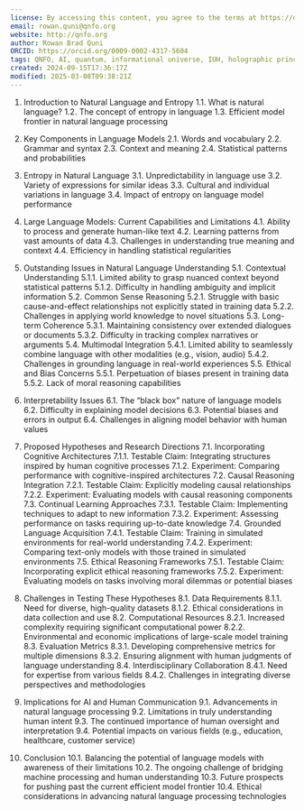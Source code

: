 ```yaml
---
license: By accessing this content, you agree to the terms at https://qnfo.org/LICENSE
email: rowan.quni@qnfo.org
website: http://qnfo.org
author: Rowan Brad Quni
ORCID: https://orcid.org/0009-0002-4317-5604
tags: QNFO, AI, quantum, informational universe, IUH, holographic principle
created: 2024-09-15T17:36:17Z
modified: 2025-03-08T09:38:21Z
---
```


1. Introduction to Natural Language and Entropy
   1.1. What is natural language?
   1.2. The concept of entropy in language
   1.3. Efficient model frontier in natural language processing

2. Key Components in Language Models
   2.1. Words and vocabulary
   2.2. Grammar and syntax
   2.3. Context and meaning
   2.4. Statistical patterns and probabilities

3. Entropy in Natural Language
   3.1. Unpredictability in language use
   3.2. Variety of expressions for similar ideas
   3.3. Cultural and individual variations in language
   3.4. Impact of entropy on language model performance

4. Large Language Models: Current Capabilities and Limitations
   4.1. Ability to process and generate human-like text
   4.2. Learning patterns from vast amounts of data
   4.3. Challenges in understanding true meaning and context
   4.4. Efficiency in handling statistical regularities

5. Outstanding Issues in Natural Language Understanding
   5.1. Contextual Understanding
      5.1.1. Limited ability to grasp nuanced context beyond statistical patterns
      5.1.2. Difficulty in handling ambiguity and implicit information
   5.2. Common Sense Reasoning
      5.2.1. Struggle with basic cause-and-effect relationships not explicitly stated in training data
      5.2.2. Challenges in applying world knowledge to novel situations
   5.3. Long-term Coherence
      5.3.1. Maintaining consistency over extended dialogues or documents
      5.3.2. Difficulty in tracking complex narratives or arguments
   5.4. Multimodal Integration
      5.4.1. Limited ability to seamlessly combine language with other modalities (e.g., vision, audio)
      5.4.2. Challenges in grounding language in real-world experiences
   5.5. Ethical and Bias Concerns
      5.5.1. Perpetuation of biases present in training data
      5.5.2. Lack of moral reasoning capabilities

6. Interpretability Issues
   6.1. The “black box” nature of language models
   6.2. Difficulty in explaining model decisions
   6.3. Potential biases and errors in output
   6.4. Challenges in aligning model behavior with human values

7. Proposed Hypotheses and Research Directions
   7.1. Incorporating Cognitive Architectures
      7.1.1. Testable Claim: Integrating structures inspired by human cognitive processes
      7.1.2. Experiment: Comparing performance with cognitive-inspired architectures
   7.2. Causal Reasoning Integration
      7.2.1. Testable Claim: Explicitly modeling causal relationships
      7.2.2. Experiment: Evaluating models with causal reasoning components
   7.3. Continual Learning Approaches
      7.3.1. Testable Claim: Implementing techniques to adapt to new information
      7.3.2. Experiment: Assessing performance on tasks requiring up-to-date knowledge
   7.4. Grounded Language Acquisition
      7.4.1. Testable Claim: Training in simulated environments for real-world understanding
      7.4.2. Experiment: Comparing text-only models with those trained in simulated environments
   7.5. Ethical Reasoning Frameworks
      7.5.1. Testable Claim: Incorporating explicit ethical reasoning frameworks
      7.5.2. Experiment: Evaluating models on tasks involving moral dilemmas or potential biases

8. Challenges in Testing These Hypotheses
   8.1. Data Requirements
      8.1.1. Need for diverse, high-quality datasets
      8.1.2. Ethical considerations in data collection and use
   8.2. Computational Resources
      8.2.1. Increased complexity requiring significant computational power
      8.2.2. Environmental and economic implications of large-scale model training
   8.3. Evaluation Metrics
      8.3.1. Developing comprehensive metrics for multiple dimensions
      8.3.2. Ensuring alignment with human judgments of language understanding
   8.4. Interdisciplinary Collaboration
      8.4.1. Need for expertise from various fields
      8.4.2. Challenges in integrating diverse perspectives and methodologies

9. Implications for AI and Human Communication
   9.1. Advancements in natural language processing
   9.2. Limitations in truly understanding human intent
   9.3. The continued importance of human oversight and interpretation
   9.4. Potential impacts on various fields (e.g., education, healthcare, customer service)

10. Conclusion
    10.1. Balancing the potential of language models with awareness of their limitations
    10.2. The ongoing challenge of bridging machine processing and human understanding
    10.3. Future prospects for pushing past the current efficient model frontier
    10.4. Ethical considerations in advancing natural language processing technologies
